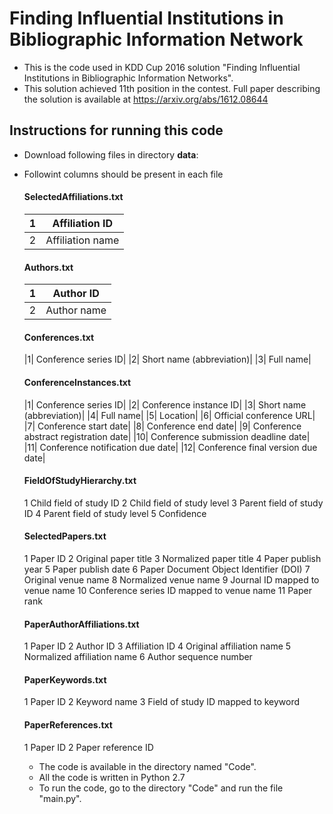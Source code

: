 # Finding Influential Institutions in Bibliographic Information Network
- This is the code used in KDD Cup 2016 solution "Finding Influential Institutions in Bibliographic Information Networks".
- This solution achieved 11th position in the contest. Full paper describing the solution is available at https://arxiv.org/abs/1612.08644


## Instructions for running this code
- Download following files in directory **data**:
- Followint columns should be present in each file

    #### SelectedAffiliations.txt
    |1|Affiliation ID|
    |-|--------------|
    |2|Affiliation name|

    #### Authors.txt
    |1|Author ID|
    |-|----------|
    |2|Author name|

    #### Conferences.txt
    |1|	Conference series ID|
    |2|	Short name (abbreviation)|
    |3|	Full name|

    #### ConferenceInstances.txt
    |1|	Conference series ID|
    |2|	Conference instance ID|
    |3|	Short name (abbreviation)|
    |4|	Full name|
    |5|	Location|
    |6|	Official conference URL|
    |7|	Conference start date|
    |8|	Conference end date|
    |9|	Conference abstract registration date|
    |10|	Conference submission deadline date|
    |11|	Conference notification due date|
    |12|	Conference final version due date|

    #### FieldOfStudyHierarchy.txt
    1	Child field of study ID
    2	Child field of study level
    3	Parent field of study ID
    4	Parent field of study level
    5	Confidence

    #### SelectedPapers.txt
    1	Paper ID
    2	Original paper title
    3	Normalized paper title
    4	Paper publish year
    5	Paper publish date 
    6	Paper Document Object Identifier (DOI)
    7	Original venue name
    8	Normalized venue name
    9	Journal ID mapped to venue name
    10	Conference series ID mapped to venue name
    11	Paper rank

    #### PaperAuthorAffiliations.txt
    1	Paper ID
    2	Author ID
    3	Affiliation ID 
    4	Original affiliation name
    5	Normalized affiliation name
    6	Author sequence number

    #### PaperKeywords.txt
    1	Paper ID
    2	Keyword name
    3	Field of study ID mapped to keyword

    #### PaperReferences.txt
    1	Paper ID
    2	Paper reference ID

    -  The code is available in the directory named "Code".
    -  All the code is written in Python 2.7
    -  To run the code, go to the directory "Code" and run the file "main.py".
